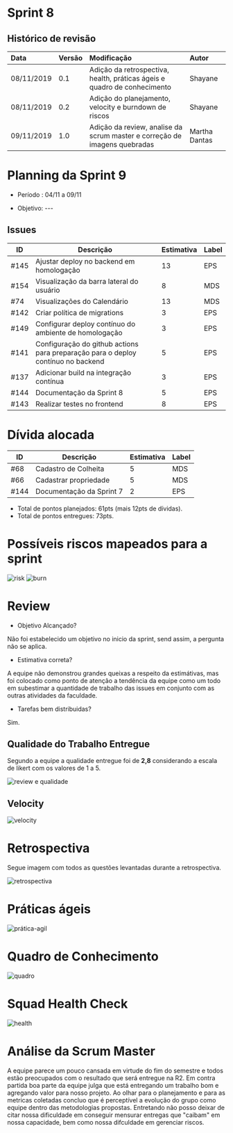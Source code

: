 # Sprint 8

## Histórico de revisão
| Data   | Versão | Modificação  | Autor  |
| :- | :- | :- | :- |
| 08/11/2019 | 0.1 | Adição da retrospectiva, health, práticas ágeis e quadro de conhecimento | Shayane |
| 08/11/2019 | 0.2 | Adição do planejamento, velocity e burndown de riscos | Shayane |
| 09/11/2019 | 1.0 | Adição da review, analise da scrum master e correção de imagens quebradas | Martha Dantas |

# Planning da Sprint 9

- Período : 04/11 a 09/11

- Objetivo: ---

## Issues

| ID | Descrição | Estimativa | Label |
| ---|-----------|------------|-------|
| #145 | Ajustar deploy no backend em homologação | 13 | EPS |
| #154 | Visualização da barra lateral do usuário | 8 | MDS |
| #74 | Visualizações do Calendário | 13 | MDS |
| #142 | Criar política de migrations | 3 | EPS |
| #149 | Configurar deploy contínuo do ambiente de homologação | 3 | EPS |
| #141 | Configuração do github actions para preparação para o deploy contínuo no backend | 5 | EPS |
| #137 | Adicionar build na integração contínua | 3 | EPS |
| #144 | Documentação da Sprint 8 | 5 | EPS |
| #143 | Realizar testes no frontend | 8 | EPS |


# Dívida alocada

ID | Descrição | Estimativa | Label|
---|-----------|------------|-------|
| #68 | Cadastro de Colheita | 5 | MDS |
| #66 | Cadastrar propriedade | 5 | MDS |
| #144 | Documentação da Sprint 7 | 2 | EPS |

 - Total de pontos planejados: 61pts (mais 12pts de dívidas).
 - Total de pontos entregues: 73pts.

 # Possíveis riscos mapeados para a sprint

![risk](../img/gerenciamento/risks9.png)
![burn](../img/gerenciamento/burn9.png)

# Review

-  Objetivo Alcançado?

Não foi estabelecido um objetivo no inicio da sprint, send assim, a pergunta não se aplica.

- Estimativa correta? 

 A equipe não demonstrou grandes queixas a respeito da estimátivas, mas foi colocado como ponto de atenção a tendência da equipe como um todo em subestimar a quantidade de trabalho das issues em conjunto com as outras atividades da faculdade.

- Tarefas bem distribuidas? 

 Sim.


## Qualidade do Trabalho Entregue

Segundo a equipe a qualidade entregue foi de **2,8** considerando a escala de likert com os valores de 1 a 5.

![review e qualidade](../img/gerenciamento/review9.jpg)

## Velocity

![velocity](../img/gerenciamento/velocity9.png)

# Retrospectiva

Segue imagem com todos as questões levantadas durante a retrospectiva.

![retrospectiva](../img/gerenciamento/retrospectiva9.png)

# Práticas ágeis 

![prática-agil](../img/gerenciamento/agil9.png)

# Quadro de Conhecimento

![quadro](../img/gerenciamento/conhecimento9.png)

# Squad Health Check

![health](../img/gerenciamento/health9.png)

# Análise da Scrum Master

A equipe parece um pouco cansada em virtude do fim do semestre e todos estão preocupados com o resultado que será entregue na R2. Em contra partida boa parte da equipe julga que está entregando um trabalho bom e agregando valor para nosso projeto. Ao olhar para o planejamento e para as metricas coletadas concluo que é perceptível a evolução do grupo como equipe dentro das metodologias propostas. Entretando não posso deixar de citar nossa dificuldade em conseguir mensurar entregas que "caibam" em nossa capacidade, bem como nossa difculdade em gerenciar riscos. 

